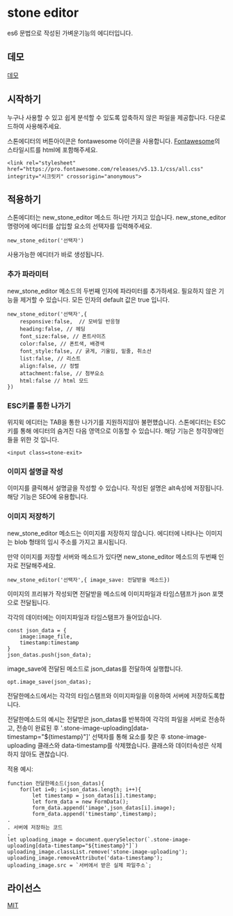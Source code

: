 # stone editor
es6 문법으로 작성된 가벼운기능의 에디터입니다.

## 데모
[데모](http://madstone.dothome.co.kr/)


## 시작하기
누구나 사용할 수 있고 쉽게 분석할 수 있도록 압축하지 않은 파일을 제공합니다.
다운로드하여 사용해주세요.

스톤에디터의 버튼아이콘은 fontawesome 아이콘을 사용합니다.
[Fontawesome](https://fontawesome.com/)의 스타일시트를 html에 포함해주세요.

    <link rel="stylesheet" href="https://pro.fontawesome.com/releases/v5.13.1/css/all.css" integrity="시크릿키" crossorigin="anonymous">



## 적용하기
스톤에디터는 new_stone_editor 메소드 하나만 가지고 있습니다.
new_stone_editor 명령어에 에디터를 삽입할 요소의 선택자를 입력해주세요.

	new_stone_editor('선택자')

사용가능한 에디터가 바로 생성됩니다.


### 추가 파라미터
new_stone_editor 메소드의 두번째 인자에 파라미터를 추가하세요. 필요하지 않은 기능을 제거할 수 있습니다. 모든 인자의 default 값은 true 입니다.

	new_stone_editor('선택자',{
		responsive:false,  // 모바일 반응형
		heading:false, // 헤딩
		font_size:false, // 폰트사이즈
		color:false, // 폰트색, 배경색
		font_style:false, // 굵게, 기울임, 밑줄, 취소선
		list:false, // 리스트
		align:false, // 정렬
		attachment:false, // 첨부요소
		html:false // html 모드
	})

### ESC키를 통한 나가기
위지윅 에디터는 TAB을 통한 나가기를 지원하지않아 불편헀습니다. 스톤에디터는 ESC키를 통해 에디터의 숨겨진 다음 영역으로 이동할 수 있습니다. 해당 기능은 청각장애인들을 위한 것 입니다.

	<input class=stone-exit>

### 이미지 설명글 작성
이미지를 클릭해서 설명글을 작성할 수 있습니다. 작성된 설명은 alt속성에 저장됩니다. 해당 기능은 SEO에 유용합니다.

### 이미지 저장하기
new_stone_editor 메소드는 이미지를 저장하지 않습니다.
에디터에 나타나는 이미지는 blob 형태의 임시 주소를 가지고 표시됩니다.

만약 이미지를 저장할 서버와 메소드가 있다면 new_stone_editor 메소드의 두번째 인자로 전달해주세요.

	new_stone_editor('선택자',{ image_save: 전달받을 메소드})

이미지의 프리뷰가 작성되면 전달받을 메소드에 이미지파일과 타임스탬프가 json 포맷으로 전달됩니다.


각각의 데이터에는 이미지파일과 타임스탬프가 들어있습니다.

	const json_data = {
		image:image_file,
		timestamp:timestamp
	}
	json_datas.push(json_data);



image_save에 전달된 메소드로 json_datas를 전달하여 실행합니다.

	opt.image_save(json_datas);



전달한메소드에서는 각각의 타임스탬프와 이미지파일을 이용하여 서버에 저장하도록합니다.

전달한메소드의 예시는 전달받은 json_datas를 반복하여 각각의 파일을 서버로 전송하고,
전송이 완료된 후 '.stone-image-uploading[data-timestamp="${timestamp}"]' 선택자를 통해 요소를 찾은 후
stone-image-uploading 클래스와 data-timestamp를 삭제했습니다.
클래스와 데이터속성은 삭제하지 않아도 괜찮습니다.

적용 예시:

	function 전달한메소드(json_datas){
		for(let i=0; i<json_datas.length; i++){
			let timestamp = json_datas[i].timestamp;
			let form_data = new FormData();
			form_data.append('image',json_datas[i].image);
			form_data.append('timestamp',timestamp);
	.
	. 서버에 저장하는 코드
	.
	let uploading_image = document.querySelector(`.stone-image-uploading[data-timestamp="${timestamp}"]`)
	uploading_image.classList.remove('stone-image-uploading');
	uploading_image.removeAttribute('data-timestamp');
	uploading_image.src = `서버에서 받은 실제 파일주소`;

## 라이선스
[MIT](https://github.com/sveltejs/sapper/blob/master/LICENSE)